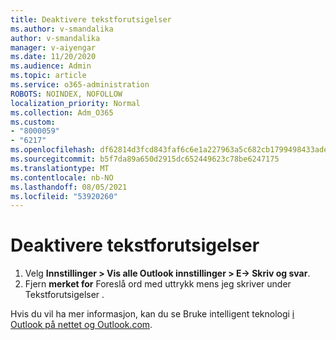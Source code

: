 ```yaml
---
title: Deaktivere tekstforutsigelser
ms.author: v-smandalika
author: v-smandalika
manager: v-aiyengar
ms.date: 11/20/2020
ms.audience: Admin
ms.topic: article
ms.service: o365-administration
ROBOTS: NOINDEX, NOFOLLOW
localization_priority: Normal
ms.collection: Adm_O365
ms.custom:
- "8000059"
- "6217"
ms.openlocfilehash: df62814d3fcd843faf6c6e1a227963a5c682cb1799498433ade15ab1b9e9a6fe
ms.sourcegitcommit: b5f7da89a650d2915dc652449623c78be6247175
ms.translationtype: MT
ms.contentlocale: nb-NO
ms.lasthandoff: 08/05/2021
ms.locfileid: "53920260"
---
```

# <a name="turn-off-text-predictions"></a>Deaktivere tekstforutsigelser

1. Velg **Innstillinger > Vis alle Outlook innstillinger > E-> Skriv og svar**.
2. Fjern **merket for** Foreslå ord med uttrykk mens jeg skriver under Tekstforutsigelser . 

Hvis du vil ha mer informasjon, kan du se Bruke intelligent teknologi [i Outlook på nettet og Outlook.com](https://support.microsoft.com/office/use-intelligent-technology-in-outlook-on-the-web-and-outlook-com-24b30683-8340-4b69-b8ac-4193ec528a70).